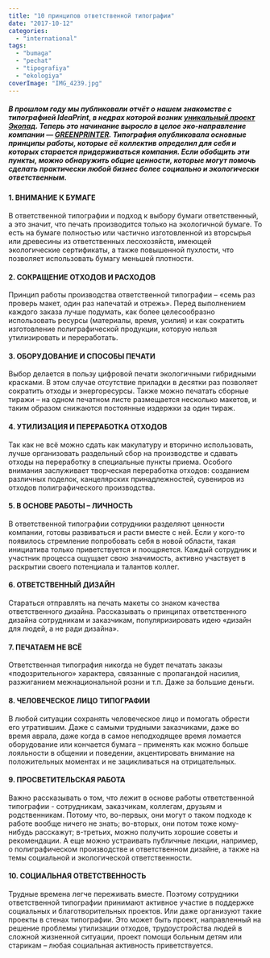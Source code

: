 ```yaml
---
title: "10 принципов ответственной типографии"
date: "2017-10-12"
categories: 
  - "international"
tags: 
  - "bumaga"
  - "pechat"
  - "tipografiya"
  - "ekologiya"
coverImage: "IMG_4239.jpg"
---
```


##### В прошлом году мы публиковали отчёт о нашем знакомстве с типографией IdeaPrint, в недрах которой возник [уникальный проект Экопад](http://ooley.ru/ecopad/). Теперь это начинание выросло в целое эко-направление компании — [GREENPRINTER](http://greenprinter.ru/). Типография опубликовала основные принципы работы, которые её коллектив определил для себя и которых старается придерживаться компания. Если обобщить эти пункты, можно обнаружить общие ценности, которые могут помочь сделать практически любой бизнес более социально и экологически ответственным.

#### 1\. ВНИМАНИЕ К БУМАГЕ

В ответственной типографии и подход к выбору бумаги ответственный, а это значит, что печать производится только на экологичной бумаге. То есть на бумаге полностью или частично изготовленной из вторсырья или древесины из ответственных лесохозяйств, имеющей экологические сертификаты, а также повышенной пухлости, что позволяет использовать бумагу меньшей плотности.

#### 2\. СОКРАЩЕНИЕ ОТХОДОВ И РАСХОДОВ

Принцип работы производства ответственной типографии – «семь раз проверь макет, один раз напечатай и отрежь». Перед выполнением каждого заказа лучше подумать, как более целесообразно использовать ресурсы (материалы, время, усилия) и как сократить изготовление полиграфической продукции, которую нельзя утилизировать и переработать.

#### 3\. ОБОРУДОВАНИЕ И СПОСОБЫ ПЕЧАТИ

Выбор делается в пользу цифровой печати экологичными гибридными красками. В этом случае отсутствие приладки в десятки раз позволяет сократить отходы и энергоресурсы. Также можно печатать сборные тиражи – на одном печатном листе размещается несколько макетов, и таким образом снижаются постоянные издержки за один тираж.

#### 4\. УТИЛИЗАЦИЯ И ПЕРЕРАБОТКА ОТХОДОВ

Так как не всё можно сдать как макулатуру и вторично использовать, лучше организовать раздельный сбор на производстве и сдавать отходы на переработку в специальные пункты приема. Особого внимания заслуживает творческая переработка отходов: созданием различных поделок, канцелярских принадлежностей, сувениров из отходов полиграфического производства.

#### 5\. В ОСНОВЕ РАБОТЫ – ЛИЧНОСТЬ

В ответственной типографии сотрудники разделяют ценности компании, готовы развиваться и расти вместе с ней. Если у кого-то появилось стремление попробовать себя в новой области, такая инициатива только приветствуется и поощряется. Каждый сотрудник и участник процесса ощущает свою значимость, активно участвует в раскрытии своего потенциала и талантов коллег.

#### 6\. ОТВЕТСТВЕННЫЙ ДИЗАЙН

Стараться отправлять на печать макеты со знаком качества ответственного дизайна. Рассказывать о принципах ответственного дизайна сотрудникам и заказчикам, популяризировать идею «дизайн для людей, а не ради дизайна».

#### 7\. ПЕЧАТАЕМ НЕ ВСЁ

Ответственная типография никогда не будет печатать заказы «подозрительного» характера, связанные с пропагандой насилия, разжиганием межнациональной розни и т.п. Даже за большие деньги.

#### 8\. ЧЕЛОВЕЧЕСКОЕ ЛИЦО ТИПОГРАФИИ

В любой ситуации сохранять человеческое лицо и помогать обрести его утратившим. Даже с самыми трудными заказчиками, даже во время аврала, даже когда в самое неподходящее время ломается оборудование или кончается бумага – применять как можно больше лояльности в общении и поведении, акцентировать внимание на положительных моментах и не зацикливаться на отрицательных.

#### 9\. ПРОСВЕТИТЕЛЬСКАЯ РАБОТА

Важно рассказывать о том, что лежит в основе работы ответственной типографии - сотрудникам, заказчикам, коллегам, друзьям и родственникам. Потому что, во-первых, они могут о таком подходе к работе вообще ничего не знать; во-вторых, они потом тоже кому-нибудь расскажут; в-третьих, можно получить хорошие советы и рекомендации. А еще можно устраивать публичные лекции, например, о полиграфическом производстве и ответственном дизайне, а также на темы социальной и экологической ответственности.

#### 10\. СОЦИАЛЬНАЯ ОТВЕТСТВЕННОСТЬ

Трудные времена легче переживать вместе. Поэтому сотрудники ответственной типографии принимают активное участие в поддержке социальных и благотворительных проектов. Или даже организуют такие проекты в стенах типографии. Это может быть проект, направленный на решение проблемы утилизации отходов, трудоустройства людей в сложной жизненной ситуации, проект помощи больным детям или старикам – любая социальная активность приветствуется.
